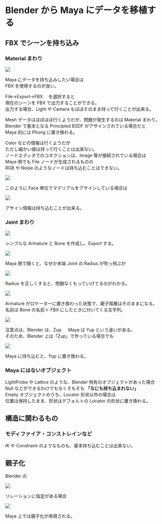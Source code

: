 # Blender から Maya にデータを移植する

<!-- SUMMARY:BlenderからMayaにデータを移植する -->

## FBX でシーンを持ち込み

### Material まわり

![](https://gyazo.com/3345ddbc33f0dccb41fc47e1c4cd0373.png)

Maya にデータを持ち込みしたい場合は  
FBX を使用するのが良い。

File→Export→FBX 　を選択すると  
現在のシーンを FBX で出力することができる。  
出力する場合、Light や Camera もほぼそのまま持って行くことが出来る。

Mesh データはほぼほぼ行くようだが、問題が発生するのは Material まわり。  
Blender で基本となる Principled BSDF がアサインされている場合だと  
Maya 的には Phong に置き換わる。

Color などの情報は行くようだが  
ただし細かい値は持って行くことは出来ない。  
ノードエディタでのコネクションは、Image 等が接続されている場合は  
Maya 側でも File ノードが生成されるものの  
RGB や Noise のようなノードは持ち込むことはできない。

![](https://gyazo.com/fae1b2592f1615203c71737770ea9e9a.png)

このように Face 単位でマテリアルをアサインしている場合は

![](https://gyazo.com/60023c2c3b16466de46becbeb399f60e.png)

アサイン情報は持ち込むことが出来る。

### Joint まわり

![](https://gyazo.com/afb2ef477e6f73d3e785cbddeaa48e83.png)

シンプルな Armature と Bone を作成し、Export する。

![](https://gyazo.com/b2c9448a1d48649a53d2ba35914f5d45.png)

Maya 側で開くと、なぜか末端 Joint の Radius が吹っ飛ぶが

![](https://gyazo.com/c6dd3bb749bc7b0f12c2c6e42afaf2e1.png)

Radius を正しくすると、問題なくもっていけてるのがわかる。

![](https://gyazo.com/742a9f65f65904d90f99c9d3abafd9f1.png)

Armature がロケーターに置き換わった状態で、親子階層はそのままになる。  
名前は Bone の名前＋ FBX にしたときに付いてくる文字列。

![](https://gyazo.com/5966286bdc0ffa6f02457cab98691f2d.png)

注意点は、Blender は、Zup 　 Maya は Yup という違いがある。  
そのため、Blender 上は「Zup」で作っている場合でも

![](https://gyazo.com/89d86432065b76c905d8e6c65da895a3.png)

Maya に持ち込むと、Yup に置き換わる。

### Maya にはないオブジェクト

LightProbe や Lattice のような、Blender 特有のオブジェクトがあった場合  
Null などができるわけでもなくそもそも **「なにも持ち込まれない」**  
Empty オブジェクトのうち、Locator 形状以外の場合は  
位置は保持したまま、形状はデフォルトの Locator の形状に置き換わる。

## 構造に関わるもの

### モディファイア・コンストレインなど

IK や Constraint のようなものも、基本持ち込むことは出来ない。

## 親子化

Blender の

![](https://gyazo.com/ca3bb9becd9ca464e733739b5747304e.png)

リレーションに指定がある場合

![](https://gyazo.com/f3baf547aa73b7db1473fbe29aad2e70.png)

Maya 上では親子化が再現される。
